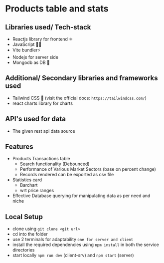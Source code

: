 # Products table and stats

## Libraries used/ Tech-stack
- Reactjs library for frontend ⚛️
- JavaScript 🧑‍💻
- Vite bundler⚡
- Nodejs for server side 
- Mongodb as DB 🌿

## Additional/ Secondary libraries and frameworks used
- Tailwind CSS 💨 (visit the official docs: `https://tailwindcss.com/`)
- react charts library for charts 

## API's used for data 
- The given rest api data source

## Features
- Products Transactions table
   - Search functionality (Debounced)
   - Performance of Various Market Sectors (base on percent change)
   - Records rendered can be exported as csv file
- Statistics card
  - Barchart 
   - wrt price ranges
- Effective Database querying for manipulating data as per need and niche


## Local Setup
- clone using `git clone <git url>`
- cd into the folder
- use 2 terminals for adaptability  `one for server and client`
- install the required dependencies using `npm install` in both the service directories
- start locally `npm run dev` (client-srv) and `npm start` (server)



